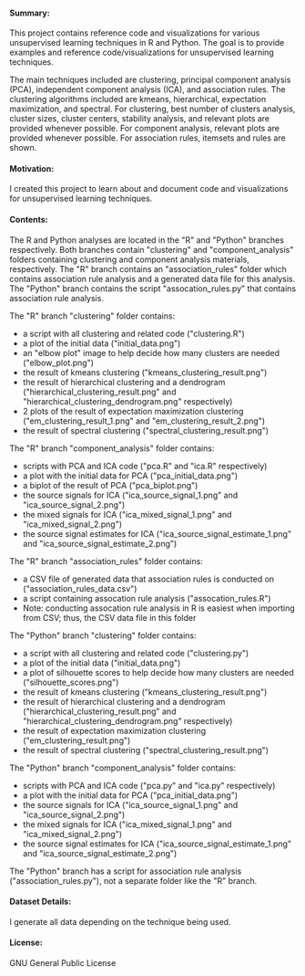 #### Summary:
This project contains reference code and visualizations for various unsupervised learning techniques in R and Python. The goal is to provide examples and reference code/visualizations for unsupervised learning techniques.

The main techniques included are clustering, principal component analysis (PCA), independent component analysis (ICA), and association rules. The clustering algorithms included are kmeans, hierarchical, expectation maximization, and spectral. For clustering, best number of clusters analysis, cluster sizes, cluster centers, stability analysis, and relevant plots are provided whenever possible. For component analysis, relevant plots are provided whenever possible. For association rules, itemsets and rules are shown.

#### Motivation:
I created this project to learn about and document code and visualizations for unsupervised learning techniques.

#### Contents:
The R and Python analyses are located in the "R" and "Python" branches respectively.
Both branches contain "clustering" and "component_analysis" folders containing clustering and component analysis materials, respectively. The "R" branch contains an "association_rules" folder which contains association rule analysis and a generated data file for this analysis. The "Python" branch contains the script "assocation_rules.py" that contains association rule analysis.

The "R" branch "clustering" folder contains:
- a script with all clustering and related code ("clustering.R")
- a plot of the initial data ("initial_data.png")
- an "elbow plot" image to help decide how many clusters are needed ("elbow_plot.png")
- the result of kmeans clustering ("kmeans_clustering_result.png")
- the result of hierarchical clustering and a dendrogram ("hierarchical_clustering_result.png" and "hierarchical_clustering_dendrogram.png" respectively)
- 2 plots of the result of expectation maximization clustering ("em_clustering_result_1.png" and "em_clustering_result_2.png")
- the result of spectral clustering ("spectral_clustering_result.png")

The "R" branch "component_analysis" folder contains:
- scripts with PCA and ICA code ("pca.R" and "ica.R" respectively)
- a plot with the initial data for PCA ("pca_initial_data.png")
- a biplot of the result of PCA ("pca_biplot.png")
- the source signals for ICA ("ica_source_signal_1.png" and "ica_source_signal_2.png")
- the mixed signals for ICA ("ica_mixed_signal_1.png" and "ica_mixed_signal_2.png")
- the source signal estimates for ICA ("ica_source_signal_estimate_1.png" and "ica_source_signal_estimate_2.png")

The "R" branch "association_rules" folder contains:
- a CSV file of generated data that association rules is conducted on ("association_rules_data.csv")
- a script containing assocation rule analysis ("assocation_rules.R")
- Note: conducting assocation rule analysis in R is easiest when importing from CSV; thus, the CSV data file in this folder

The "Python" branch "clustering" folder contains:
- a script with all clustering and related code ("clustering.py")
- a plot of the initial data ("initial_data.png")
- a plot of silhouette scores to help decide how many clusters are needed ("silhouette_scores.png")
- the result of kmeans clustering ("kmeans_clustering_result.png")
- the result of hierarchical clustering and a dendrogram ("hierarchical_clustering_result.png" and "hierarchical_clustering_dendrogram.png" respectively)
- the result of expectation maximization clustering ("em_clustering_result.png")
- the result of spectral clustering ("spectral_clustering_result.png")

The "Python" branch "component_analysis" folder contains:
- scripts with PCA and ICA code ("pca.py" and "ica.py" respectively)
- a plot with the initial data for PCA ("pca_initial_data.png")
- the source signals for ICA ("ica_source_signal_1.png" and "ica_source_signal_2.png")
- the mixed signals for ICA ("ica_mixed_signal_1.png" and "ica_mixed_signal_2.png")
- the source signal estimates for ICA ("ica_source_signal_estimate_1.png" and "ica_source_signal_estimate_2.png")

The "Python" branch has a script for association rule analysis ("association_rules.py"), not a separate folder like the "R" branch.

#### Dataset Details:
I generate all data depending on the technique being used.

#### License:
GNU General Public License

